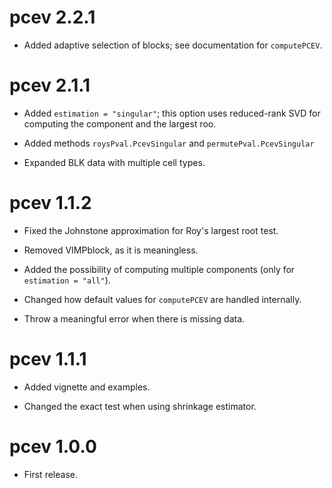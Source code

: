 # pcev 2.2.1

* Added adaptive selection of blocks; see documentation for `computePCEV`.

# pcev 2.1.1

* Added `estimation = "singular"`; this option uses reduced-rank SVD for computing the component and the largest roo.

* Added methods `roysPval.PcevSingular` and `permutePval.PcevSingular`

* Expanded BLK data with multiple cell types.

# pcev 1.1.2

* Fixed the Johnstone approximation for Roy's largest root test.

* Removed VIMPblock, as it is meaningless.

* Added the possibility of computing multiple components (only for `estimation = "all"`).

* Changed how default values for `computePCEV` are handled internally.

* Throw a meaningful error when there is missing data.

# pcev 1.1.1

* Added vignette and examples.

* Changed the exact test when using shrinkage estimator.

# pcev 1.0.0

* First release.